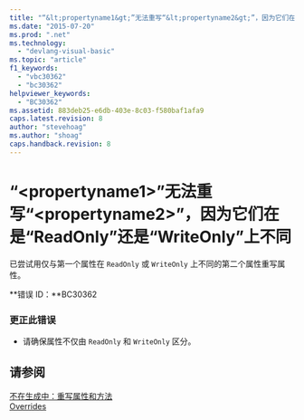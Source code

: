 ```yaml
---
title: "“&lt;propertyname1&gt;”无法重写“&lt;propertyname2&gt;”，因为它们在是“ReadOnly”还是“WriteOnly”上不同 | Microsoft Docs"
ms.date: "2015-07-20"
ms.prod: ".net"
ms.technology: 
  - "devlang-visual-basic"
ms.topic: "article"
f1_keywords: 
  - "vbc30362"
  - "bc30362"
helpviewer_keywords: 
  - "BC30362"
ms.assetid: 883deb25-e6db-403e-8c03-f580baf1afa9
caps.latest.revision: 8
author: "stevehoag"
ms.author: "shoag"
caps.handback.revision: 8
---
```

# “&lt;propertyname1&gt;”无法重写“&lt;propertyname2&gt;”，因为它们在是“ReadOnly”还是“WriteOnly”上不同
已尝试用仅与第一个属性在 `ReadOnly` 或 `WriteOnly` 上不同的第二个属性重写属性。  
  
 **错误 ID：**BC30362  
  
### 更正此错误  
  
-   请确保属性不仅由 `ReadOnly` 和 `WriteOnly` 区分。  
  
## 请参阅  
 [不在生成中：重写属性和方法](http://msdn.microsoft.com/zh-cn/2167e8f5-1225-4b13-9ebd-02591ba90213)   
 [Overrides](../../visual-basic/language-reference/modifiers/overrides.md)
